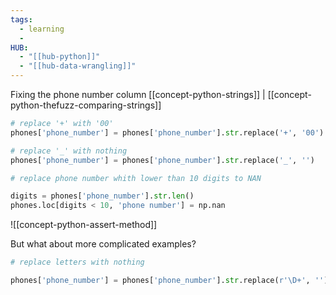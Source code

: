 ```yaml
---
tags:
  - learning
  - 
HUB:
  - "[[hub-python]]"
  - "[[hub-data-wrangling]]"
---
```

Fixing the phone number column
[[concept-python-strings]] | [[concept-python-thefuzz-comparing-strings]]
```python
# replace '+' with '00'
phones['phone_number'] = phones['phone_number'].str.replace('+', '00')

# replace '_' with nothing
phones['phone_number'] = phones['phone_number'].str.replace('_', '')

# replace phone number whith lower than 10 digits to NAN

digits = phones['phone_number'].str.len()
phones.loc[digits < 10, 'phone number'] = np.nan
```

![[concept-python-assert-method]]

But what about more complicated examples?
```python
# replace letters with nothing

phones['phone_number'] = phones['phone_number'].str.replace(r'\D+', '')
```

